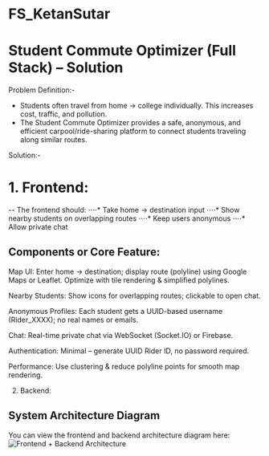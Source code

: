 # FS_KetanSutar 


# Student Commute Optimizer (Full Stack) – Solution

Problem Definition:- 
- Students often travel from home → college individually. This increases cost, traffic, and pollution.
- The Student Commute Optimizer provides a safe, anonymous, and efficient carpool/ride-sharing platform to connect students traveling along similar routes.

Solution:-
# 1. Frontend:
-- The frontend should:
⋅⋅⋅⋅* Take home → destination input
⋅⋅⋅⋅* Show nearby students on overlapping routes
⋅⋅⋅⋅* Keep users anonymous
⋅⋅⋅⋅* Allow private chat

## Components or Core Feature: 

Map UI: Enter home → destination; display route (polyline) using Google Maps or Leaflet. Optimize with tile rendering & simplified polylines.

Nearby Students: Show icons for overlapping routes; clickable to open chat.

Anonymous Profiles: Each student gets a UUID-based username (Rider_XXXX); no real names or emails.

Chat: Real-time private chat via WebSocket (Socket.IO) or Firebase.

Authentication: Minimal – generate UUID Rider ID, no password required.

Performance: Use clustering & reduce polyline points for smooth map rendering.






2. Backend:

## System Architecture Diagram
You can view the frontend and backend architecture diagram here:  
![Frontend + Backend Architecture](https://github.com/user-attachments/assets/c8ca222f-f38c-4ea5-93a1-bbbe5cd78c67)


